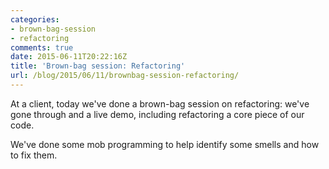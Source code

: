 ```yaml
---
categories:
- brown-bag-session
- refactoring
comments: true
date: 2015-06-11T20:22:16Z
title: 'Brown-bag session: Refactoring'
url: /blog/2015/06/11/brownbag-session-refactoring/
---
```


At a client, today we've done a brown-bag session on refactoring: we've gone through 
and a live demo, including refactoring a core piece of our code.

We've done some mob programming to help identify some smells and how to fix them.

